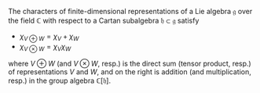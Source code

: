 The characters of finite-dimensional representations of a Lie algebra $\mathfrak{g}$ over the field $\mathbb{C}$ with respect to a Cartan subalgebra $\mathfrak{h} \subset \mathfrak{g}$ satisfy

- $\chi_{V \oplus W} = \chi_V + \chi_W$
- $\chi_{V \otimes W} = \chi_V \chi_W$

where $V \oplus W$ (and $V \otimes W$, resp.) is the direct sum (tensor product, resp.) of representations $V$ and $W$, and on the right is addition (and multiplication, resp.) in the group algebra $\mathbb{C}[\mathfrak{h}]$.
